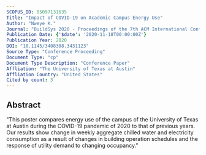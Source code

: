 ```yaml
---
SCOPUS_ID: 85097131635
Title: "Impact of COVID-19 on Academic Campus Energy Use"
Author: "Nweye K."
Journal: "BuildSys 2020 - Proceedings of the 7th ACM International Conference on Systems for Energy-Efficient Buildings, Cities, and Transportation"
Publication Date: {'$date': '2020-11-18T00:00:00Z'}
Publication Year: 2020
DOI: "10.1145/3408308.3431123"
Source Type: "Conference Proceeding"
Document Type: "cp"
Document Type Description: "Conference Paper"
Affliation: "The University of Texas at Austin"
Affliation Country: "United States"
Cited by count: 3
---
```


## Abstract
"This poster compares energy use of the campus of the University of Texas at Austin during the COVID-19 pandemic of 2020 to that of previous years. Our results show change in weekly aggregate chilled water and electricity consumption as a result of changes in building operation schedules and the response of utility demand to changing occupancy."
